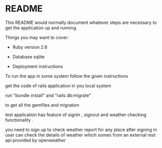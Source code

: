 # README

This README would normally document whatever steps are necessary to get the
application up and running.

Things you may want to cover:

* Ruby version 2.6


* Database sqlite

* Deployment instructions

To run the app in some system follow the given instructions

get the code of rails application in you local system 

run "bundle install" and "rails db:migrate"

to get all the gemfiles and migration

test application has  feature of signin , signout and weather checking functionality .

  you need to sign up to check weather report for any place 
  after signing in user can check the details of weather which somes from an external rest api provided by openweather  


